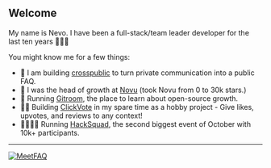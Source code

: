 ## Welcome

My name is Nevo. I have been a full-stack/team leader developer for the last ten years 🙇🏻‍♂️

You might know me for a few things:

- 🤖 I am building [crosspublic](https://github.com/github-20k/crosspublic) to turn private communication into a public FAQ.
- 📳 I was the head of growth at [Novu](https://github.com/novuhq/novu/) (took Novu from 0 to 30k stars.)
- 📰 Running [Gitroom](https://gitroom.com/), the place to learn about open-source growth.
- 👍🏻 Building [ClickVote](https://clickvote.dev/) in my spare time as a hobby project - Give likes, upvotes, and reviews to any context!
- 👩‍👩‍👧‍👦 Running [HackSquad](https://hacksquad.dev/), the second biggest event of October with 10k+ participants.

---

[![MeetFAQ](https://github.com/nevo-david/nevo-david/assets/100117126/3853b2a4-8bd9-4701-9ab0-36696c3f764f)](https://github.com/github-20k/crosspublic)


